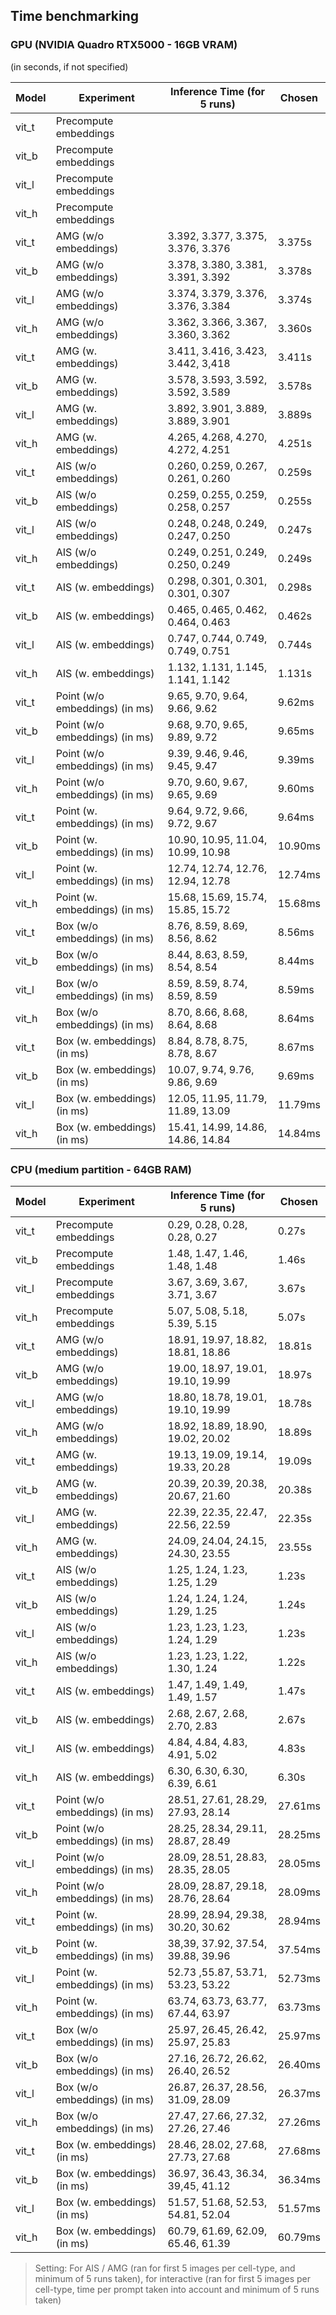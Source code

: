 ## Time benchmarking

### GPU (NVIDIA Quadro RTX5000 - 16GB VRAM)
(in seconds, if not specified)

| Model | Experiment           | Inference Time (for 5 runs)       | Chosen |
|-------|----------------------|-----------------------------------|--------|
| vit_t | Precompute embeddings | | |
| vit_b | Precompute embeddings | | |
| vit_l | Precompute embeddings | | |
| vit_h | Precompute embeddings | | |
| vit_t | AMG (w/o embeddings) | 3.392, 3.377, 3.375, 3.376, 3.376 | 3.375s  |
| vit_b | AMG (w/o embeddings) | 3.378, 3.380, 3.381, 3.391, 3.392 | 3.378s  |
| vit_l | AMG (w/o embeddings) | 3.374, 3.379, 3.376, 3.376, 3.384 | 3.374s  |
| vit_h | AMG (w/o embeddings) | 3.362, 3.366, 3.367, 3.360, 3.362 | 3.360s  |
| vit_t | AMG (w. embeddings)  | 3.411, 3.416, 3.423, 3.442, 3,418 | 3.411s  |
| vit_b | AMG (w. embeddings)  | 3.578, 3.593, 3.592, 3.592, 3.589 | 3.578s  |
| vit_l | AMG (w. embeddings)  | 3.892, 3.901, 3.889, 3.889, 3.901 | 3.889s  |
| vit_h | AMG (w. embeddings)  | 4.265, 4.268, 4.270, 4.272, 4.251 | 4.251s  |
| vit_t | AIS (w/o embeddings) | 0.260, 0.259, 0.267, 0.261, 0.260 | 0.259s  |
| vit_b | AIS (w/o embeddings) | 0.259, 0.255, 0.259, 0.258, 0.257 | 0.255s  |
| vit_l | AIS (w/o embeddings) | 0.248, 0.248, 0.249, 0.247, 0.250 | 0.247s  |
| vit_h | AIS (w/o embeddings) | 0.249, 0.251, 0.249, 0.250, 0.249 | 0.249s  |
| vit_t | AIS (w. embeddings)  | 0.298, 0.301, 0.301, 0.301, 0.307 | 0.298s  |
| vit_b | AIS (w. embeddings)  | 0.465, 0.465, 0.462, 0.464, 0.463 | 0.462s  |
| vit_l | AIS (w. embeddings)  | 0.747, 0.744, 0.749, 0.749, 0.751 | 0.744s  |
| vit_h | AIS (w. embeddings)  | 1.132, 1.131, 1.145, 1.141, 1.142 | 1.131s  |
| vit_t | Point (w/o embeddings) (in ms) | 9.65, 9.70, 9.64, 9.66, 9.62 | 9.62ms |
| vit_b | Point (w/o embeddings) (in ms) | 9.68, 9.70, 9.65, 9.89, 9.72 | 9.65ms |
| vit_l | Point (w/o embeddings) (in ms) | 9.39, 9.46, 9.46, 9.45, 9.47 | 9.39ms |
| vit_h | Point (w/o embeddings) (in ms) | 9.70, 9.60, 9.67, 9.65, 9.69 | 9.60ms |
| vit_t | Point (w. embeddings) (in ms)  | 9.64, 9.72, 9.66, 9.72, 9.67 | 9.64ms |
| vit_b | Point (w. embeddings) (in ms)  | 10.90, 10.95, 11.04, 10.99, 10.98 | 10.90ms |
| vit_l | Point (w. embeddings) (in ms)  | 12.74, 12.74, 12.76, 12.94, 12.78 | 12.74ms |
| vit_h | Point (w. embeddings) (in ms)  | 15.68, 15.69, 15.74, 15.85, 15.72 | 15.68ms |
| vit_t | Box (w/o embeddings) (in ms) | 8.76, 8.59, 8.69, 8.56, 8.62  | 8.56ms |
| vit_b | Box (w/o embeddings) (in ms) | 8.44, 8.63, 8.59, 8.54, 8.54 | 8.44ms |
| vit_l | Box (w/o embeddings) (in ms) | 8.59, 8.59, 8.74, 8.59, 8.59 | 8.59ms |
| vit_h | Box (w/o embeddings) (in ms) | 8.70, 8.66, 8.68, 8.64, 8.68 | 8.64ms |
| vit_t | Box (w. embeddings) (in ms) | 8.84, 8.78, 8.75, 8.78, 8.67 | 8.67ms |
| vit_b | Box (w. embeddings) (in ms) | 10.07, 9.74, 9.76, 9.86, 9.69 | 9.69ms |
| vit_l | Box (w. embeddings) (in ms) | 12.05, 11.95, 11.79, 11.89, 13.09 | 11.79ms |
| vit_h | Box (w. embeddings) (in ms) | 15.41, 14.99, 14.86, 14.86, 14.84 | 14.84ms |

### CPU (medium partition - 64GB RAM)

| Model | Experiment           | Inference Time (for 5 runs)       | Chosen |
|-------|----------------------|-----------------------------------|--------|
| vit_t | Precompute embeddings | 0.29, 0.28, 0.28, 0.28, 0.27 | 0.27s |
| vit_b | Precompute embeddings | 1.48, 1.47, 1.46, 1.48, 1.48 | 1.46s |
| vit_l | Precompute embeddings | 3.67, 3.69, 3.67, 3.71, 3.67 | 3.67s |
| vit_h | Precompute embeddings | 5.07, 5.08, 5.18, 5.39, 5.15 | 5.07s |
| vit_t | AMG (w/o embeddings) | 18.91, 19.97, 18.82, 18.81, 18.86 | 18.81s |
| vit_b | AMG (w/o embeddings) | 19.00, 18.97, 19.01, 19.10, 19.99 | 18.97s |
| vit_l | AMG (w/o embeddings) | 18.80, 18.78, 19.01, 19.10, 19.99 | 18.78s |
| vit_h | AMG (w/o embeddings) | 18.92, 18.89, 18.90, 19.02, 20.02 | 18.89s |
| vit_t | AMG (w. embeddings)  | 19.13, 19.09, 19.14, 19.33, 20.28 | 19.09s |
| vit_b | AMG (w. embeddings)  | 20.39, 20.39, 20.38, 20.67, 21.60 | 20.38s |
| vit_l | AMG (w. embeddings)  | 22.39, 22.35, 22.47, 22.56, 22.59 | 22.35s |
| vit_h | AMG (w. embeddings)  | 24.09, 24.04, 24.15, 24.30, 23.55 | 23.55s |
| vit_t | AIS (w/o embeddings) | 1.25, 1.24, 1.23, 1.25, 1.29 | 1.23s |
| vit_b | AIS (w/o embeddings) | 1.24, 1.24, 1.24, 1.29, 1.25 | 1.24s |
| vit_l | AIS (w/o embeddings) | 1.23, 1.23, 1.23, 1.24, 1.29 | 1.23s |
| vit_h | AIS (w/o embeddings) | 1.23, 1.23, 1.22, 1.30, 1.24 | 1.22s |
| vit_t | AIS (w. embeddings)  | 1.47, 1.49, 1.49, 1.49, 1.57 | 1.47s |
| vit_b | AIS (w. embeddings)  | 2.68, 2.67, 2.68, 2.70, 2.83 | 2.67s |
| vit_l | AIS (w. embeddings)  | 4.84, 4.84, 4.83, 4.91, 5.02 | 4.83s |
| vit_h | AIS (w. embeddings)  | 6.30, 6.30, 6.30, 6.39, 6.61 | 6.30s |
| vit_t | Point (w/o embeddings) (in ms) | 28.51, 27.61, 28.29, 27.93, 28.14 | 27.61ms |
| vit_b | Point (w/o embeddings) (in ms) | 28.25, 28.34, 29.11, 28.87, 28.49 | 28.25ms |
| vit_l | Point (w/o embeddings) (in ms) | 28.09, 28.51, 28.83, 28.35, 28.05 | 28.05ms |
| vit_h | Point (w/o embeddings) (in ms) | 28.09, 28.87, 29.18, 28.76, 28.64 | 28.09ms |
| vit_t | Point (w. embeddings) (in ms) | 28.99, 28.94, 29.38, 30.20, 30.62 | 28.94ms |
| vit_b | Point (w. embeddings) (in ms) | 38,39, 37.92, 37.54, 39.88, 39.96| 37.54ms |
| vit_l | Point (w. embeddings) (in ms) | 52.73 ,55.87, 53.71, 53.23, 53.22 | 52.73ms |
| vit_h | Point (w. embeddings) (in ms) | 63.74, 63.73, 63.77, 67.44, 63.97 | 63.73ms |
| vit_t | Box (w/o embeddings) (in ms) | 25.97, 26.45, 26.42, 25.97, 25.83 | 25.97ms |
| vit_b | Box (w/o embeddings) (in ms) | 27.16, 26.72, 26.62, 26.40, 26.52 | 26.40ms |
| vit_l | Box (w/o embeddings) (in ms) | 26.87, 26.37, 28.56, 31.09, 28.09 | 26.37ms |
| vit_h | Box (w/o embeddings) (in ms) | 27.47, 27.66, 27.32, 27.26, 27.46 | 27.26ms |
| vit_t | Box (w. embeddings) (in ms) | 28.46, 28.02, 27.68, 27.73, 27.68 | 27.68ms |
| vit_b | Box (w. embeddings) (in ms) | 36.97, 36.43, 36.34, 39,45, 41.12 | 36.34ms |
| vit_l | Box (w. embeddings) (in ms) | 51.57, 51.68, 52.53, 54.81, 52.04 | 51.57ms |
| vit_h | Box (w. embeddings) (in ms) | 60.79, 61.69, 62.09, 65.46, 61.39 | 60.79ms |


> Setting: For AIS / AMG (ran for first 5 images per cell-type, and minimum of 5 runs taken), for interactive (ran for first 5 images per cell-type, time per prompt taken into account and minimum of 5 runs taken)